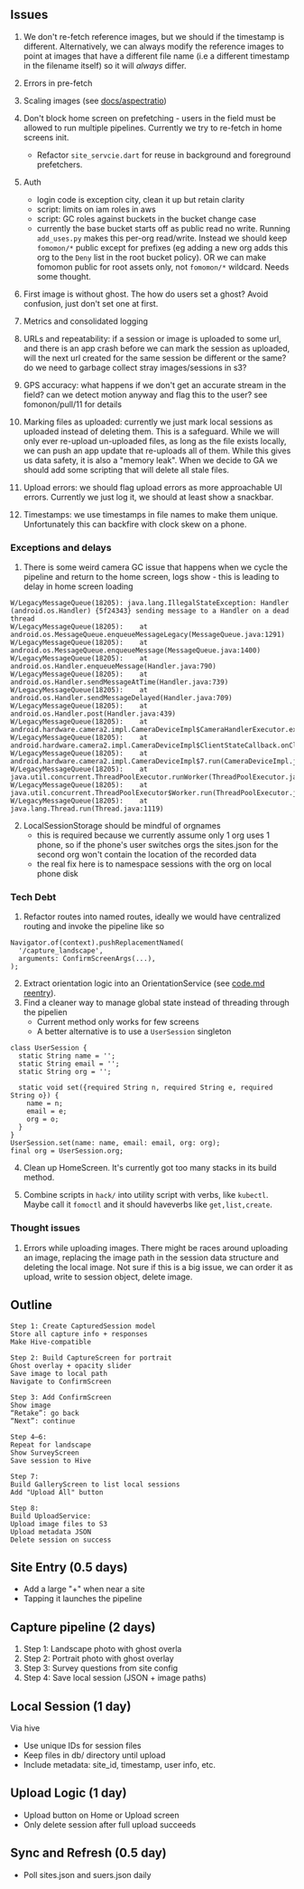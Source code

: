 
## Issues 

1. We don't re-fetch reference images, but we should if the timestamp is different. Alternatively, we can always modify the reference images to point at images that have a different file name (i.e a different timestamp in the filename itself) so it will _always_ differ.

2. Errors in pre-fetch

3. Scaling images (see [docs/aspectratio](./aspectratio.md))

4. Don't block home screen on prefetching - users in the field must be allowed to run multiple pipelines. Currently we try to re-fetch in home screens init. 
	- Refactor `site_servcie.dart` for reuse in background and foreground prefetchers. 
5. Auth
	- login code is exception city, clean it up but retain clarity 
	- script: limits on iam roles in aws 
	- script: GC roles against buckets in the bucket change case  
	- currently the base bucket starts off as public read no write. Running
	  `add_uses.py` makes this per-org read/write. Instead we should keep
`fomomon/*` public except for prefixes (eg adding a new org adds this org to
the `Deny` list in the root bucket policy). OR we can make fomomon public for
root assets only, not `fomomon/*` wildcard. Needs some thought. 

6. First image is without ghost. The how do users set a ghost? Avoid confusion, just don't set one at first. 

7. Metrics and consolidated logging 

8. URLs and repeatability: if a session or image is uploaded to some url, and there is an app crash before we can mark the session as uploaded, will the next url created for the same session be different or the same? do we need to garbage collect stray images/sessions in s3? 

9. GPS accuracy: what happens if we don't get an accurate stream in the field? can we detect motion anyway and flag this to the user? see fomonon/pull/11 for details 

10. Marking files as uploaded: currently we just mark local sessions as uploaded instead of deleting them. This is a safeguard. While we will only ever re-upload un-uploaded files, as long as the file exists locally, we can push an app update that re-uploads all of them. While this gives us data safety, it is also a "memory leak". When we decide to GA we should add some scripting that will delete all stale files. 

11. Upload errors: we should flag upload errors as more approachable UI errors. Currently we just log it, we should at least show a snackbar. 

12. Timestamps: we use timestamps in file names to make them unique. Unfortunately this can backfire with clock skew on a phone. 

### Exceptions and delays 

1. There is some weird camera GC issue that happens when we cycle the pipeline and return to the home screen, logs show  - this is leading to delay in home screen loading 
```
W/LegacyMessageQueue(18205): java.lang.IllegalStateException: Handler (android.os.Handler) {5f24343} sending message to a Handler on a dead thread
W/LegacyMessageQueue(18205):    at android.os.MessageQueue.enqueueMessageLegacy(MessageQueue.java:1291)
W/LegacyMessageQueue(18205):    at android.os.MessageQueue.enqueueMessage(MessageQueue.java:1400)
W/LegacyMessageQueue(18205):    at android.os.Handler.enqueueMessage(Handler.java:790)
W/LegacyMessageQueue(18205):    at android.os.Handler.sendMessageAtTime(Handler.java:739)
W/LegacyMessageQueue(18205):    at android.os.Handler.sendMessageDelayed(Handler.java:709)
W/LegacyMessageQueue(18205):    at android.os.Handler.post(Handler.java:439)
W/LegacyMessageQueue(18205):    at android.hardware.camera2.impl.CameraDeviceImpl$CameraHandlerExecutor.execute(CameraDeviceImpl.java:2839)
W/LegacyMessageQueue(18205):    at android.hardware.camera2.impl.CameraDeviceImpl$ClientStateCallback.onClosed(CameraDeviceImpl.java:348)
W/LegacyMessageQueue(18205):    at android.hardware.camera2.impl.CameraDeviceImpl$7.run(CameraDeviceImpl.java:301)
W/LegacyMessageQueue(18205):    at java.util.concurrent.ThreadPoolExecutor.runWorker(ThreadPoolExecutor.java:1156)
W/LegacyMessageQueue(18205):    at java.util.concurrent.ThreadPoolExecutor$Worker.run(ThreadPoolExecutor.java:651)
W/LegacyMessageQueue(18205):    at java.lang.Thread.run(Thread.java:1119)
```

2. LocalSessionStorage should be mindful of orgnames 
	- this is required because we currently assume only 1 org uses 1
	  phone, so if the phone's user switches orgs the sites.json for
the second org won't contain the location of the recorded data 
	- the real fix here is to namespace sessions with the org on
	  local phone disk 


### Tech Debt

1. Refactor routes into named routes, ideally we would have centralized routing and invoke the pipeline like so
```
Navigator.of(context).pushReplacementNamed(
  '/capture_landscape',
  arguments: ConfirmScreenArgs(...),
);
```
2. Extract orientation logic into an OrientationService (see [code.md reentry](code.md)).
3. Find a cleaner way to manage global state instead of threading through the pipelien 
	- Current method only works for few screens
	- A better alternative is to use a `UserSession` singleton
```
class UserSession {
  static String name = '';
  static String email = '';
  static String org = '';

  static void set({required String n, required String e, required String o}) {
    name = n;
    email = e;
    org = o;
  }
}
UserSession.set(name: name, email: email, org: org);
final org = UserSession.org;
```
4. Clean up HomeScreen. It's currently got too many stacks in its build method. 

5. Combine scripts in `hack/` into utility script with verbs, like `kubectl`. Maybe call it `fomoctl` and it should haveverbs like `get,list,create`.

### Thought issues 

1. Errors while uploading images. There might be races around uploading an image, replacing the image path in the session data structure and deleting the local image. Not sure if this is a big issue, we can order it as upload, write to session object, delete image. 


## Outline
```
Step 1: Create CapturedSession model
Store all capture info + responses
Make Hive-compatible

Step 2: Build CaptureScreen for portrait
Ghost overlay + opacity slider
Save image to local path
Navigate to ConfirmScreen

Step 3: Add ConfirmScreen
Show image
“Retake”: go back
“Next”: continue

Step 4–6:
Repeat for landscape
Show SurveyScreen
Save session to Hive

Step 7:
Build GalleryScreen to list local sessions
Add "Upload All" button

Step 8:
Build UploadService:
Upload image files to S3
Upload metadata JSON
Delete session on success
```

## Site Entry (0.5 days)

* Add a large "+" when near a site 
* Tapping it launches the pipeline

## Capture pipeline (2 days)

1. Step 1: Landscape photo with ghost overla
2. Step 2: Portrait photo with ghost overlay
3. Step 3: Survey questions from site config
4. Step 4: Save local session (JSON + image paths)

## Local Session (1 day)

Via hive

* Use unique IDs for session files
* Keep files in db/ directory until upload
* Include metadata: site_id, timestamp, user info, etc.

## Upload Logic (1 day)

* Upload button on Home or Upload screen
* Only delete session after full upload succeeds

## Sync and Refresh (0.5 day)

* Poll sites.json and suers.json daily



